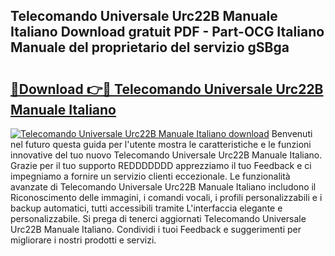 ## Telecomando Universale Urc22B Manuale Italiano Download gratuit PDF - Part-OCG Italiano Manuale del proprietario del servizio gSBga

# <h2><a href="http://dfeggxj.blite.top/?on=Telecomando+Universale+Urc22B+Manuale+Italiano">🔗Download 👉🔴 Telecomando Universale Urc22B Manuale Italiano</a></h2>

[![Telecomando Universale Urc22B Manuale Italiano download](https://i.imgur.com/lujVjoI.png)](http://dfeggxj.blite.top/?on=Telecomando+Universale+Urc22B+Manuale+Italiano)
Benvenuti nel futuro questa guida per l'utente mostra le caratteristiche e le funzioni innovative del tuo nuovo Telecomando Universale Urc22B Manuale Italiano. Grazie per il tuo supporto REDDDDDDD apprezziamo il tuo Feedback e ci impegniamo a fornire un servizio clienti eccezionale. Le funzionalità avanzate di Telecomando Universale Urc22B Manuale Italiano includono il Riconoscimento delle immagini, i comandi vocali, i profili personalizzabili e i backup automatici, tutti accessibili tramite L'interfaccia elegante e personalizzabile. Si prega di tenerci aggiornati Telecomando Universale Urc22B Manuale Italiano. Condividi i tuoi Feedback e suggerimenti per migliorare i nostri prodotti e servizi.
